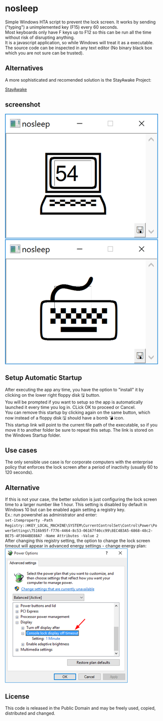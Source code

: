 # nosleep
Simple Windows HTA script to prevent the lock screen. It works by sending ("typing") a unimplemented key (F15) every 60 seconds.  
Most keyboards only have F keys up to F12 so this can be run all the time without risk of disrupting anything.  
It is a javascript application, so while Windows will treat it as a executable.  
The source code can be inspected in any text editor (No binary black box which you are not sure can be trusted).
## Alternatives
A more sophisticated and recomended solution is the StayAwake Project:

[StayAwake](https://github.com/R1tschY/StayAwake)  

## screenshot
![screenshot1](./assets/screenshot1.png?raw=true)  
![screenshot2](./assets/screenshot2.png?raw=true)  
## Setup Automatic Startup
After executing the app any time, you have the option to "install" it by clicking on the lower right floppy disk 🖫 button.  
You will be prompted if you want to setup so the app is automatically launched it every time you log in. CLick OK to proceed or Cancel.  
You can remove this startup by clicking again on the same button, which now instead of a floppy disk 🖫 should have a bomb 💣 icon.  
This startup link will point to the current file path of the executable, so if you move it to another folder be sure to repeat this setup. The link is stored on the Windows Startup folder.
## Use cases
The only sensible use case is for corporate computers with the enterprise policy that enforces the lock screen after a period of inactivity (usually 60 to 120 seconds).  
## Alternative
If this is not your case, the better solution is just configuring the lock screen time to a larger number like 1 hour. This setting is disabled by default in Windows 10 but can be enabled again setting a registry key.  
Ex.: run powershel as administrator and enter:  
`set-itemproperty -Path Registry::HKEY_LOCAL_MACHINE\SYSTEM\CurrentControlSet\Control\Power\PowerSettings\7516b95f-f776-4464-8c53-06167f40cc99\8EC4B3A5-6868-48c2-BE75-4F3044BE88A7 -Name Attributes -Value 2`  
After changing this registry setting, the option to change the lock screen timeout will appear in advanced energy settings - change energy plan:  
![energy_settings](https://github.com/pemn/nosleep/blob/master/assets/energy_settings.png)
## License
This code is released in the Public Domain and may be freely used, copied, distributed and changed.

